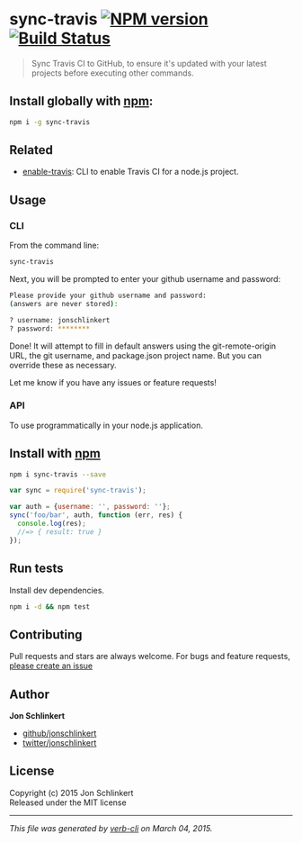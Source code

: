 # sync-travis [![NPM version](https://badge.fury.io/js/sync-travis.svg)](http://badge.fury.io/js/sync-travis)  [![Build Status](https://travis-ci.org/jonschlinkert/sync-travis.svg)](https://travis-ci.org/jonschlinkert/sync-travis) 

> Sync Travis CI to GitHub, to ensure it's updated with your latest projects before executing other commands.

## Install globally with [npm](npmjs.org):

```bash
npm i -g sync-travis
```

## Related
* [enable-travis](https://github.com/jonschlinkert/enable-travis): CLI to enable Travis CI for a node.js project.

## Usage

### CLI

From the command line:

```bash
sync-travis
```

Next, you will be prompted to enter your github username and password:

```bash
Please provide your github username and password:
(answers are never stored):

? username: jonschlinkert
? password: ********
```

Done! It will attempt to fill in default answers using the git-remote-origin URL, the git username, and package.json project name. But you can override these as necessary.

Let me know if you have any issues or feature requests!

### API

To use programmatically in your node.js application.

## Install with [npm](npmjs.org)

```bash
npm i sync-travis --save
```

```js
var sync = require('sync-travis');

var auth = {username: '', password: ''};
sync('foo/bar', auth, function (err, res) {
  console.log(res);
  //=> { result: true }
});
```

## Run tests
Install dev dependencies.

```bash
npm i -d && npm test
```


## Contributing
Pull requests and stars are always welcome. For bugs and feature requests, [please create an issue](https://github.com/jonschlinkert/sync-travis/issues)


## Author

**Jon Schlinkert**
 
+ [github/jonschlinkert](https://github.com/jonschlinkert)
+ [twitter/jonschlinkert](http://twitter.com/jonschlinkert) 

## License
Copyright (c) 2015 Jon Schlinkert  
Released under the MIT license

***

_This file was generated by [verb-cli](https://github.com/assemble/verb-cli) on March 04, 2015._

[enable-travis]: https://github.com/jonschlinkert/enable-travis
